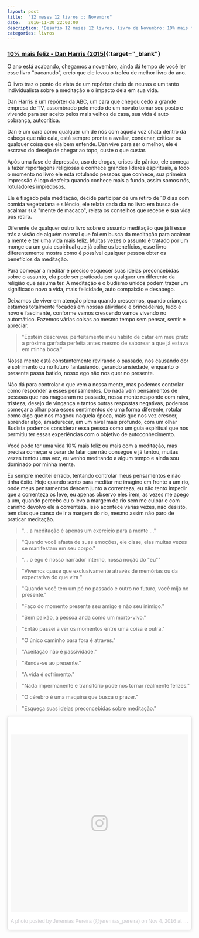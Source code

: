 ```yaml
---
layout: post
title:  "12 meses 12 livros :: Novembro"
date:   2016-11-30 22:00:00
description: "Desafio 12 meses 12 livros, livro de Novembro: 10% mais feliz "
categories: livros
---
```


### [10% mais feliz - Dan Harris (2015)](https://www.amazon.com.br/10-Mais-Feliz-Harris-Dan/dp/8543102359/ref=sr_1_1?ie=UTF8&qid=1481284290&sr=8-1&keywords=10+mais+feliz){:target="_blank"}


O ano está acabando, chegamos a novembro, ainda dá tempo de você ler esse livro "bacanudo", creio que ele levou o troféu de melhor livro do ano.

O livro traz o ponto de vista de um repórter cheio de neuras e um tanto individualista sobre a meditação e o impacto dela em sua vida.

Dan Harris é um repórter da ABC, um cara que chegou cedo a grande empresa de TV, assombrado pelo medo de um novato tomar seu posto e vivendo para ser aceito pelos mais velhos de casa, sua vida é auto cobrança, autocrítica.

Dan é um cara como qualquer um de nós com aquela voz chata dentro da cabeça que não cala, está sempre pronta a avaliar, condenar, criticar ou qualquer coisa que ela bem entende. Dan vive para ser o melhor, ele é escravo do desejo de chegar ao topo, custe o que custar.

Após uma fase de depressão, uso de drogas, crises de pânico, ele começa a fazer reportagens religiosas e conhece grandes líderes espirituais, a todo o momento no livro ele está rotulando pessoas que conhece, sua primeira impressão é logo desfeita quando conhece mais a fundo, assim somos nós, rotuladores impiedosos.

Ele é fisgado pela meditação, decide participar de um retiro de 10 dias com comida vegetariana e  silêncio, ele relata cada dia no livro em busca de acalmar sua "mente de macaco", relata os conselhos que recebe e sua vida pós retiro.

Diferente de qualquer outro livro sobre o assunto meditação que já li esse trás a visão de alguém normal que foi em busca da meditação para acalmar a mente e ter uma vida mais feliz. Muitas vezes o assunto é tratado por um monge ou um guia espiritual que já colhe os benefícios, esse livro diferentemente mostra como é possível qualquer pessoa  obter os benefícios da meditação.

Para começar a  meditar é preciso esquecer suas ideias preconcebidas sobre o assunto, ela pode ser praticada por qualquer um diferente da religião que assuma ter. A meditação e o budismo unidos podem trazer um significado novo a vida, mais felicidade, auto compaixão e desapego.

Deixamos de viver em atenção plena quando crescemos, quando crianças estamos totalmente focados em nossas atividade e brincadeiras, tudo é novo e fascinante, conforme vamos crescendo vamos vivendo no automático. Fazemos várias coisas ao mesmo tempo sem pensar, sentir e apreciar.

> "Epstein descreveu perfeitamente meu hábito de catar em meu prato a próxima garfada perfeita antes mesmo de saborear a que já estava em minha boca."

Nossa mente está constantemente revirando o passado, nos causando dor e sofrimento ou no futuro fantasiando, gerando ansiedade, enquanto o presente passa batido, nosso ego não nos quer no presente.

Não dá para controlar o que vem a nossa mente, mas podemos controlar como responder a esses pensamentos. Do nada vem pensamentos de pessoas que nos magoaram no passado, nossa mente responde com raiva, tristeza, desejo de vingança e tantos outras respostas negativas, podemos começar a olhar para esses sentimentos de uma forma diferente, rotular como algo que nos magoou naquela época, mais que nos vez crescer, aprender algo, amadurecer, em um nível mais profundo, com um olhar Budista  podemos considerar essa pessoa como um guia espiritual que nos permitiu ter essas experiências com o objetivo de autoconhecimento.

Você pode ter uma vida 10% mais feliz ou mais com a meditação, mas precisa começar e parar de falar que não consegue e já tentou, muitas vezes tentou uma vez, eu venho meditando a algum tempo e ainda sou dominado por minha mente.

Eu sempre meditei errado, tentando controlar meus pensamentos e não tinha êxito. Hoje quando sento para meditar me imagino em frente a um rio, onde meus pensamentos descem junto a correnteza, eu não tento impedir que a correnteza os leve, eu apenas observo eles irem, as vezes me apego a um, quando percebo eu o levo a margem do rio sem me culpar e com carinho devolvo ele a correnteza, isso acontece varias vezes, não desisto, tem dias que canso de ir a margem do rio, mesmo assim não paro de praticar meditação.

> "... a meditação é apenas um exercício para a mente ..."

> "Quando você afasta de suas emoções, ele disse, elas muitas vezes se manifestam em seu corpo."

> "... o ego é nosso narrador interno, nossa noção do "eu""

> "Vivemos quase que exclusivamente através de memórias ou da expectativa do que vira "

> "Quando você tem um pé no passado e outro no futuro, você mija no presente."

> "Faço do momento presente seu amigo e não seu inimigo."

> "Sem paixão, a pessoa anda como um morto-vivo."

> "Então passei a ver os momentos entre uma coisa e outra."

> "O único caminho para fora é através."

> "Aceitação não é passividade."

> "Renda-se ao presente."

> "A vida é sofrimento."

> "Nada impermanente e transitório pode nos tornar realmente felizes."

> "O cérebro é uma maquina que busca o prazer."

> "Esqueça suas ideias preconcebidas sobre meditação."

<blockquote class="instagram-media" data-instgrm-version="7" style=" background:#FFF; border:0; border-radius:3px; box-shadow:0 0 1px 0 rgba(0,0,0,0.5),0 1px 10px 0 rgba(0,0,0,0.15); margin: 1px; max-width:658px; padding:0; width:99.375%; width:-webkit-calc(100% - 2px); width:calc(100% - 2px);"><div style="padding:8px;"> <div style=" background:#F8F8F8; line-height:0; margin-top:40px; padding:50.0% 0; text-align:center; width:100%;"> <div style=" background:url(data:image/png;base64,iVBORw0KGgoAAAANSUhEUgAAACwAAAAsCAMAAAApWqozAAAABGdBTUEAALGPC/xhBQAAAAFzUkdCAK7OHOkAAAAMUExURczMzPf399fX1+bm5mzY9AMAAADiSURBVDjLvZXbEsMgCES5/P8/t9FuRVCRmU73JWlzosgSIIZURCjo/ad+EQJJB4Hv8BFt+IDpQoCx1wjOSBFhh2XssxEIYn3ulI/6MNReE07UIWJEv8UEOWDS88LY97kqyTliJKKtuYBbruAyVh5wOHiXmpi5we58Ek028czwyuQdLKPG1Bkb4NnM+VeAnfHqn1k4+GPT6uGQcvu2h2OVuIf/gWUFyy8OWEpdyZSa3aVCqpVoVvzZZ2VTnn2wU8qzVjDDetO90GSy9mVLqtgYSy231MxrY6I2gGqjrTY0L8fxCxfCBbhWrsYYAAAAAElFTkSuQmCC); display:block; height:44px; margin:0 auto -44px; position:relative; top:-22px; width:44px;"></div></div><p style=" color:#c9c8cd; font-family:Arial,sans-serif; font-size:14px; line-height:17px; margin-bottom:0; margin-top:8px; overflow:hidden; padding:8px 0 7px; text-align:center; text-overflow:ellipsis; white-space:nowrap;"><a href="https://www.instagram.com/p/BMZw5wODud0/" style=" color:#c9c8cd; font-family:Arial,sans-serif; font-size:14px; font-style:normal; font-weight:normal; line-height:17px; text-decoration:none;" target="_blank">A photo posted by Jeremias Pereira (@jeremias_pereira)</a> on <time style=" font-family:Arial,sans-serif; font-size:14px; line-height:17px;" datetime="2016-11-04T21:01:18+00:00">Nov 4, 2016 at 2:01pm PDT</time></p></div></blockquote>
<script async defer src="//platform.instagram.com/en_US/embeds.js"></script>



